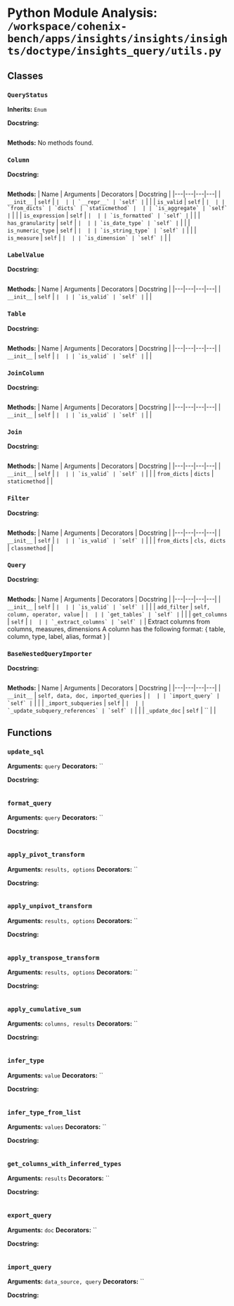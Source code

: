 # Python Module Analysis: `/workspace/cohenix-bench/apps/insights/insights/insights/doctype/insights_query/utils.py`

## Classes

### `QueryStatus`
**Inherits:** `Enum`


**Docstring:**
```

```

**Methods:**
No methods found.

### `Column`


**Docstring:**
```

```

**Methods:**
| Name | Arguments | Decorators | Docstring |
|---|---|---|---|
| `__init__` | `self` | `` |  |
| `__repr__` | `self` | `` |  |
| `is_valid` | `self` | `` |  |
| `from_dicts` | `dicts` | `staticmethod` |  |
| `is_aggregate` | `self` | `` |  |
| `is_expression` | `self` | `` |  |
| `is_formatted` | `self` | `` |  |
| `has_granularity` | `self` | `` |  |
| `is_date_type` | `self` | `` |  |
| `is_numeric_type` | `self` | `` |  |
| `is_string_type` | `self` | `` |  |
| `is_measure` | `self` | `` |  |
| `is_dimension` | `self` | `` |  |


### `LabelValue`


**Docstring:**
```

```

**Methods:**
| Name | Arguments | Decorators | Docstring |
|---|---|---|---|
| `__init__` | `self` | `` |  |
| `is_valid` | `self` | `` |  |


### `Table`


**Docstring:**
```

```

**Methods:**
| Name | Arguments | Decorators | Docstring |
|---|---|---|---|
| `__init__` | `self` | `` |  |
| `is_valid` | `self` | `` |  |


### `JoinColumn`


**Docstring:**
```

```

**Methods:**
| Name | Arguments | Decorators | Docstring |
|---|---|---|---|
| `__init__` | `self` | `` |  |
| `is_valid` | `self` | `` |  |


### `Join`


**Docstring:**
```

```

**Methods:**
| Name | Arguments | Decorators | Docstring |
|---|---|---|---|
| `__init__` | `self` | `` |  |
| `is_valid` | `self` | `` |  |
| `from_dicts` | `dicts` | `staticmethod` |  |


### `Filter`


**Docstring:**
```

```

**Methods:**
| Name | Arguments | Decorators | Docstring |
|---|---|---|---|
| `__init__` | `self` | `` |  |
| `is_valid` | `self` | `` |  |
| `from_dicts` | `cls, dicts` | `classmethod` |  |


### `Query`


**Docstring:**
```

```

**Methods:**
| Name | Arguments | Decorators | Docstring |
|---|---|---|---|
| `__init__` | `self` | `` |  |
| `is_valid` | `self` | `` |  |
| `add_filter` | `self, column, operator, value` | `` |  |
| `get_tables` | `self` | `` |  |
| `get_columns` | `self` | `` |  |
| `_extract_columns` | `self` | `` | Extract columns from columns, measures, dimensions
A column has the following format: { table, column, type, label, alias, format } |


### `BaseNestedQueryImporter`


**Docstring:**
```

```

**Methods:**
| Name | Arguments | Decorators | Docstring |
|---|---|---|---|
| `__init__` | `self, data, doc, imported_queries` | `` |  |
| `import_query` | `self` | `` |  |
| `_import_subqueries` | `self` | `` |  |
| `_update_subquery_references` | `self` | `` |  |
| `_update_doc` | `self` | `` |  |





## Functions

### `update_sql`
**Arguments:** `query`
**Decorators:** ``

**Docstring:**
```

```
### `format_query`
**Arguments:** `query`
**Decorators:** ``

**Docstring:**
```

```
### `apply_pivot_transform`
**Arguments:** `results, options`
**Decorators:** ``

**Docstring:**
```

```
### `apply_unpivot_transform`
**Arguments:** `results, options`
**Decorators:** ``

**Docstring:**
```

```
### `apply_transpose_transform`
**Arguments:** `results, options`
**Decorators:** ``

**Docstring:**
```

```
### `apply_cumulative_sum`
**Arguments:** `columns, results`
**Decorators:** ``

**Docstring:**
```

```
### `infer_type`
**Arguments:** `value`
**Decorators:** ``

**Docstring:**
```

```
### `infer_type_from_list`
**Arguments:** `values`
**Decorators:** ``

**Docstring:**
```

```
### `get_columns_with_inferred_types`
**Arguments:** `results`
**Decorators:** ``

**Docstring:**
```

```
### `export_query`
**Arguments:** `doc`
**Decorators:** ``

**Docstring:**
```

```
### `import_query`
**Arguments:** `data_source, query`
**Decorators:** ``

**Docstring:**
```

```

